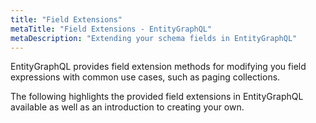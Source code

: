```yaml
---
title: "Field Extensions"
metaTitle: "Field Extensions - EntityGraphQL"
metaDescription: "Extending your schema fields in EntityGraphQL"
---
```


EntityGraphQL provides field extension methods for modifying you field expressions with common use cases, such as paging collections.

The following highlights the provided field extensions in EntityGraphQL available as well as an introduction to creating your own.